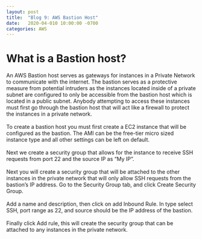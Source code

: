 ```yaml
---
layout: post
title:  "Blog 9: AWS Bastion Host"
date:   2020-04-010 10:00:00 -0700
categories: AWS
---
```


# What is a Bastion host?

An AWS Bastion host serves as gateways for instances in a Private Network to communicate with the internet. The bastion serves as a protective measure from potential intruders as the instances located inside of a private subnet are configured to only be accessible from the bastion host which is located in a public subnet. Anybody attempting to access these instances must first go through the bastion host that will act like a firewall to protect the instances in a private network. 
<br> 
<br>
To create a bastion host you must first create a EC2 instance that will be configured as the bastion. The AMI can be the free-tier micro sized instance type and all other settings can be left on default. 
<br>
<br>
Next we create a security group that allows for the instance to receive SSH requests from port 22 and the source IP as “My IP”.
<br>
<br>
Next you will create a security group that will be attached to the other instances in the private network that will only allow SSH requests from the bastion’s IP address. Go to the Security Group tab, and click Create Security Group. 
<br>
<br>
Add a name and description, then click on add Inbound Rule. In type select SSH, port range as 22, and source should be the IP address of the bastion. 
<br>
<br>
Finally click Add rule, this will create the security group that can be attached to any instances in the private network. 

